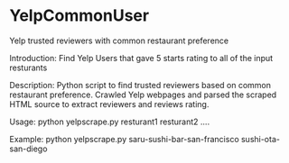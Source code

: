 # YelpCommonUser
Yelp trusted reviewers with common restaurant preference

Introduction:
Find Yelp Users that gave 5 starts rating to all of the input resturants

Description:
Python script to find trusted reviewers based on common restaurant preference.
Crawled Yelp webpages and parsed the scraped HTML source to extract reviewers and reviews rating.

Usage:
python yelpscrape.py resturant1 resturant2 ....

Example:
python yelpscrape.py saru-sushi-bar-san-francisco sushi-ota-san-diego
